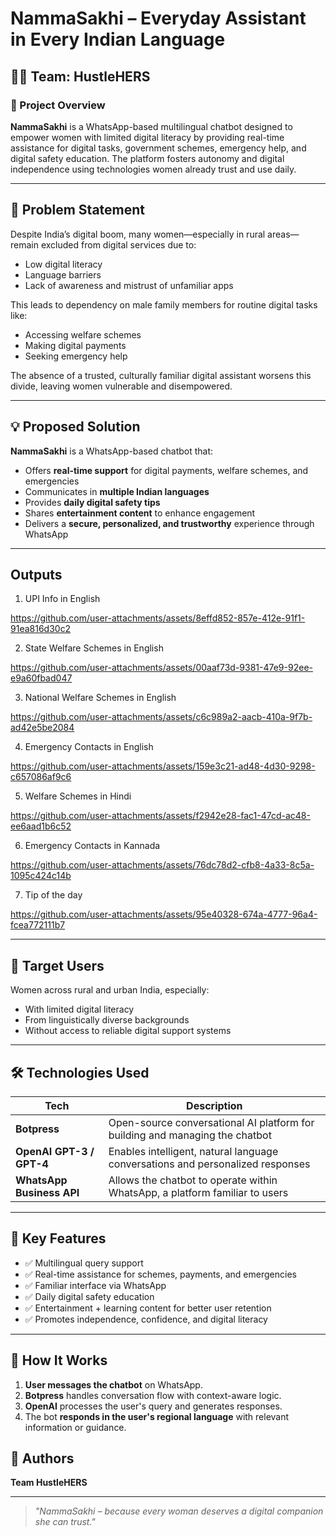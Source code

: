 # NammaSakhi – Everyday Assistant in Every Indian Language

## 👩‍💻 Team: HustleHERS

### 🚀 Project Overview

**NammaSakhi** is a WhatsApp-based multilingual chatbot designed to empower women with limited digital literacy by providing real-time assistance for digital tasks, government schemes, emergency help, and digital safety education. The platform fosters autonomy and digital independence using technologies women already trust and use daily.

---

## 🧠 Problem Statement

Despite India’s digital boom, many women—especially in rural areas—remain excluded from digital services due to:
- Low digital literacy
- Language barriers
- Lack of awareness and mistrust of unfamiliar apps

This leads to dependency on male family members for routine digital tasks like:
- Accessing welfare schemes
- Making digital payments
- Seeking emergency help

The absence of a trusted, culturally familiar digital assistant worsens this divide, leaving women vulnerable and disempowered.

---

## 💡 Proposed Solution

**NammaSakhi** is a WhatsApp-based chatbot that:
- Offers **real-time support** for digital payments, welfare schemes, and emergencies
- Communicates in **multiple Indian languages**
- Provides **daily digital safety tips**
- Shares **entertainment content** to enhance engagement
- Delivers a **secure, personalized, and trustworthy** experience through WhatsApp

---

## Outputs

1. UPI Info in English

https://github.com/user-attachments/assets/8effd852-857e-412e-91f1-91ea816d30c2

2. State Welfare Schemes in English

https://github.com/user-attachments/assets/00aaf73d-9381-47e9-92ee-e9a60fbad047

3. National Welfare Schemes in English

https://github.com/user-attachments/assets/c6c989a2-aacb-410a-9f7b-ad42e5be2084

4. Emergency Contacts in English

https://github.com/user-attachments/assets/159e3c21-ad48-4d30-9298-c657086af9c6

5. Welfare Schemes in Hindi

https://github.com/user-attachments/assets/f2942e28-fac1-47cd-ac48-ee6aad1b6c52

6. Emergency Contacts in Kannada

https://github.com/user-attachments/assets/76dc78d2-cfb8-4a33-8c5a-1095c424c14b

7. Tip of the day

https://github.com/user-attachments/assets/95e40328-674a-4777-96a4-fcea772111b7

---

## 👥 Target Users

Women across rural and urban India, especially:
- With limited digital literacy
- From linguistically diverse backgrounds
- Without access to reliable digital support systems

---

## 🛠️ Technologies Used

| Tech | Description |
|------|-------------|
| **Botpress** | Open-source conversational AI platform for building and managing the chatbot |
| **OpenAI GPT-3 / GPT-4** | Enables intelligent, natural language conversations and personalized responses |
| **WhatsApp Business API** | Allows the chatbot to operate within WhatsApp, a platform familiar to users |

---

## 🌟 Key Features

- ✅ Multilingual query support
- ✅ Real-time assistance for schemes, payments, and emergencies
- ✅ Familiar interface via WhatsApp
- ✅ Daily digital safety education
- ✅ Entertainment + learning content for better user retention
- ✅ Promotes independence, confidence, and digital literacy

---
## 📲 How It Works

1. **User messages the chatbot** on WhatsApp.
2. **Botpress** handles conversation flow with context-aware logic.
3. **OpenAI** processes the user's query and generates responses.
4. The bot **responds in the user's regional language** with relevant information or guidance.

## 📧 Authors

**Team HustleHERS**  

---

> _"NammaSakhi – because every woman deserves a digital companion she can trust."_
